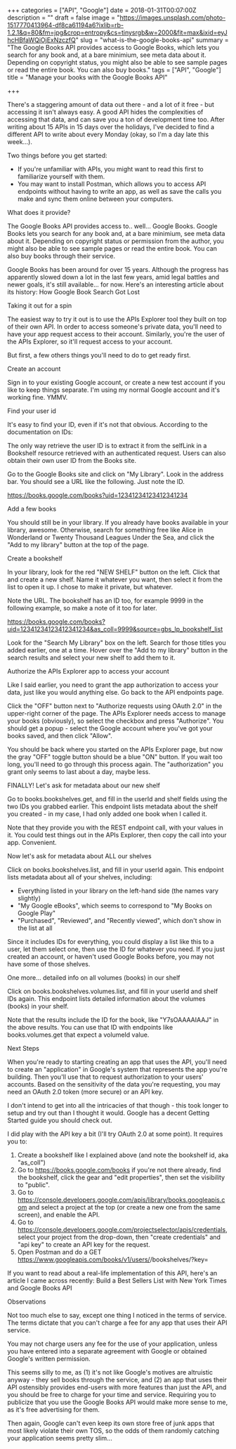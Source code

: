 +++
categories = ["API", "Google"]
date = 2018-01-31T00:07:00Z
description = ""
draft = false
image = "https://images.unsplash.com/photo-1517770413964-df8ca61194a6?ixlib=rb-1.2.1&q=80&fm=jpg&crop=entropy&cs=tinysrgb&w=2000&fit=max&ixid=eyJhcHBfaWQiOjExNzczfQ"
slug = "what-is-the-google-books-api"
summary = "The Google Books API provides access to Google Books, which lets you search for any book and, at a bare minimium, see meta data about it. Depending on copyright status, you might also be able to see sample pages or read the entire book. You can also buy books."
tags = ["API", "Google"]
title = "Manage your books with the Google Books API"

+++


There's a staggering amount of data out there - and a lot of it free - but accessing it isn't always easy. A good API hides the complexities of accessing that data, and can save you a ton of development time too. After writing about 15 APIs in 15 days over the holidays, I've decided to find a different API to write about every Monday (okay, so I'm a day late this week...).

Two things before you get started:

 * If you're unfamiliar with APIs, you might want to read this first to familiarize yourself with them.
 * You may want to install Postman, which allows you to access API endpoints without having to write an app, as well as save the calls you make and sync them online between your computers.


What does it provide?

The Google Books API provides access to.. well... Google Books. Google Books lets you search for any book and, at a bare minimium, see meta data about it. Depending on copyright status or permission from the author, you might also be able to see sample pages or read the entire book. You can also buy books through their service.

Google Books has been around for over 15 years. Although the progress has apparently slowed down a lot in the last few years, amid legal battles and newer goals, it's still available... for now. Here's an interesting article about its history: How Google Book Search Got Lost


Taking it out for a spin

The easiest way to try it out is to use the APIs Explorer tool they built on top of their own API. In order to access someone's private data, you'll need to have your app request access to their account. Similarly, you're the user of the APIs Explorer, so it'll request access to your account.

But first, a few others things you'll need to do to get ready first.


Create an account

Sign in to your existing Google account, or create a new test account if you like to keep things separate. I'm using my normal Google account and it's working fine. YMMV.


Find your user id

It's easy to find your ID, even if it's not that obvious. According to the documentation on IDs:

The only way retrieve the user ID is to extract it from the selfLink in a Bookshelf resource retrieved with an authenticated request. Users can also obtain their own user ID from the Books site.

Go to the Google Books site and click on "My Library". Look in the address bar. You should see a URL like the following. Just note the ID.

https://books.google.com/books?uid=12341234123412341234



Add a few books

You should still be in your library. If you already have books available in your library, awesome. Otherwise, search for something free like Alice in Wonderland or Twenty Thousand Leagues Under the Sea, and click the "Add to my library" button at the top of the page.


Create a bookshelf

In your library, look for the red "NEW SHELF" button on the left. Click that and create a new shelf. Name it whatever you want, then select it from the list to open it up. I chose to make it private, but whatever.




Note the URL. The bookshelf has an ID too, for example 9999 in the following example, so make a note of it too for later.

https://books.google.com/books?uid=12341234123412341234&as_coll=9999&source=gbs_lp_bookshelf_list


Look for the "Search My Library" box on the left. Search for those titles you added earlier, one at a time. Hover over the "Add to my library" button in the search results and select your new shelf to add them to it.


Authorize the APIs Explorer app to access your account

Like I said earlier, you need to grant the app authorization to access your data, just like you would anything else. Go back to the API endpoints page.

Click the "OFF" button next to "Authorize requests using OAuth 2.0" in the upper-right corner of the page. The APIs Explorer needs access to manage your books (obviously), so select the checkbox and press "Authorize". You should get a popup - select the Google account where you've got your books saved, and then click "Allow".

You should be back where you started on the APIs Explorer page, but now the gray "OFF" toggle button should be a blue "ON" button. If you wait too long, you'll need to go through this process again. The "authorization" you grant only seems to last about a day, maybe less.


FINALLY! Let's ask for metadata about our new shelf

Go to books.bookshelves.get, and fill in the userId and shelf fields using the two IDs you grabbed earlier. This endpoint lists metadata about the shelf you created - in my case, I had only added one book when I called it.

Note that they provide you with the REST endpoint call, with your values in it. You could test things out in the APIs Explorer, then copy the call into your app. Convenient.


Now let's ask for metadata about ALL our shelves

Click on books.bookshelves.list, and fill in your userId again. This endpoint lists metadata about all of your shelves, including:

 * Everything listed in your library on the left-hand side (the names vary slightly)
 * "My Google eBooks", which seems to correspond to "My Books on Google Play"
 * "Purchased", "Reviewed", and "Recently viewed", which don't show in the list at all

Since it includes IDs for everything, you could display a list like this to a user, let them select one, then use the ID for whatever you need. If you just created an account, or haven't used Google Books before, you may not have some of those shelves.


One more... detailed info on all volumes (books) in our shelf

Click on books.bookshelves.volumes.list, and fill in your userId and shelf IDs again. This endpoint lists detailed information about the volumes (books) in your shelf.

Note that the results include the ID for the book, like "Y7sOAAAAIAAJ" in the above results. You can use that ID with endpoints like books.volumes.get that expect a volumeId value.


Next Steps

When you're ready to starting creating an app that uses the API, you'll need to create an "application" in Google's system that represents the app you're building. Then you'll use that to request authorization to your users' accounts. Based on the sensitivity of the data you're requesting, you may need an OAuth 2.0 token (more secure) or an API key.

I don't intend to get into all the intricacies of that though - this took longer to setup and try out than I thought it would. Google has a decent Getting Started guide you should check out.

I did play with the API key a bit (I'll try OAuth 2.0 at some point). It requires you to:

 1. Create a bookshelf like I explained above (and note the bookshelf id, aka "as_coll")
 2. Go to https://books.google.com/books if you're not there already, find the bookshelf, click the gear and "edit properties", then set the visibility to "public".
 3. Go to https://console.developers.google.com/apis/library/books.googleapis.com and select a project at the top (or create a new one from the same screen), and enable the API.
 4. Go to https://console.developers.google.com/projectselector/apis/credentials, select your project from the drop-down, then "create credentials" and "api key" to create an API key for the request.
 5. Open Postman and do a GET https://www.googleapis.com/books/v1/users/<your-user-id>/bookshelves/<as-coll-id>?key=<api-key>

If you want to read about a real-life implementation of this API, here's an article I came across recently: Build a Best Sellers List with New York Times and Google Books API


Observations

Not too much else to say, except one thing I noticed in the terms of service. The terms dictate that you can't charge a fee for any app that uses their API service.

You may not charge users any fee for the use of your application, unless you have entered into a separate agreement with Google or obtained Google's written permission.

This seems silly to me, as (1) it's not like Google's motives are altruistic anyway - they sell books through the service, and (2) an app that uses their API ostensibly provides end-users with more features than just the API, and you should be free to charge for your time and service. Requiring you to publicize that you use the Google Books API would make more sense to me, as it's free advertising for them.

Then again, Google can't even keep its own store free of junk apps that most likely violate their own TOS, so the odds of them randomly catching your application seems pretty slim...